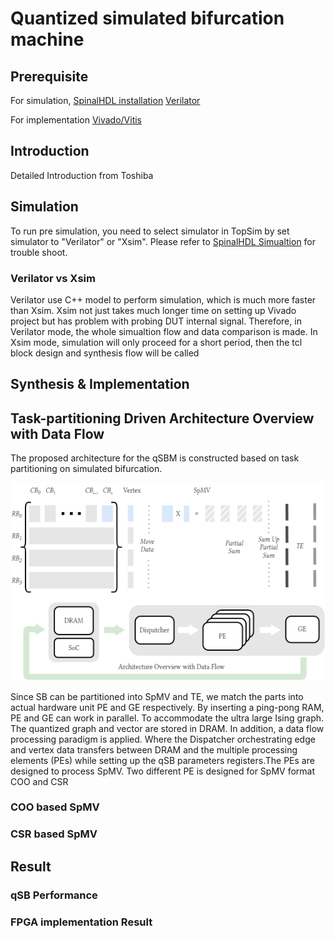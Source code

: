 # Quantized simulated bifurcation machine

## Prerequisite

For simulation,
[SpinalHDL installation](https://spinalhdl.github.io/SpinalDoc-RTD/master/SpinalHDL/Getting%20Started/index.html)
[Verilator](https://github.com/verilator/verilator)

For implementation
[Vivado/Vitis](https://www.xilinx.com/support/download.html)

## Introduction

Detailed Introduction from Toshiba 

## Simulation

To run pre simulation, you need to select simulator in TopSim by set simulator to "Verilator" or "Xsim". Please refer to [SpinalHDL Simualtion](https://spinalhdl.github.io/SpinalDoc-RTD/master/SpinalHDL/Simulation/index.html) for trouble shoot.

### Verilator vs Xsim

Verilator use C++ model to perform simulation, which is much more faster than Xsim. Xsim not just takes much longer time on setting up Vivado project but has problem with probing DUT internal signal. Therefore, in Verilator mode, the whole simualtion flow and data comparison is made. In Xsim mode, simulation will only proceed for a short period, then the tcl block design and synthesis flow will be called

## Synthesis & Implementation



## Task-partitioning Driven Architecture Overview with Data Flow 

The proposed architecture for the qSBM is constructed based on task partitioning on simulated bifurcation. 

![Architecture Overview](doc/asset/dataflow.png "Architecture Overview")

Since SB can be partitioned into SpMV and TE, we match the parts into actual hardware unit PE and GE respectively. By inserting a ping-pong RAM, PE and GE can work in parallel. To accommodate the ultra large Ising graph. The quantized graph and vector are stored in DRAM. In addition, a data flow processing paradigm is applied. Where the Dispatcher orchestrating edge and vertex data transfers between DRAM and the multiple processing elements (PEs) while setting up the qSB parameters registers.The PEs are designed to process SpMV. Two different PE is designed for SpMV format COO and CSR

### COO based SpMV


### CSR based SpMV


## Result

### qSB Performance

### FPGA implementation Result